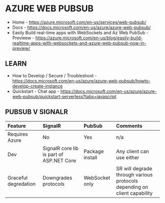 # AZURE WEB PUBSUB

* Home - https://azure.microsoft.com/en-us/services/web-pubsub/
* Docs - https://docs.microsoft.com/en-us/azure/azure-web-pubsub/
* Easily Build real-time apps with WebSockets and Az Web PubSub - Previeew - https://azure.microsoft.com/en-us/blog/easily-build-realtime-apps-with-websockets-and-azure-web-pubsub-now-in-preview/

## LEARN

* How to Develop / Secure / Troubleshoot - https://docs.microsoft.com/en-us/azure/azure-web-pubsub/howto-develop-create-instance
* Quickstart - Chat app - https://docs.microsoft.com/en-us/azure/azure-web-pubsub/quickstart-serverless?tabs=javascript

## PUBSUB V SIGNALR

| Feature | SignalR | PubSub | Comments |
| :-- | :-- |:-- |:-- |
| Requires Azure | No | Yes | n/a |
| Dev | SignalR core lib is part of ASP.NET Core | Package install | Any client can use either | 
| Graceful degredation | Downgrades protocols | WebSocket only | SR will degrade through various protocols depending on client capability |

